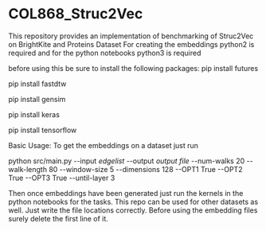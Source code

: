 # COL868_Struc2Vec
This repository provides an implementation of benchmarking of Struc2Vec on BrightKite and Proteins Dataset
For creating the embeddings python2 is required and for the python notebooks python3 is required

before using this be sure to install the following packages:
pip install futures

pip install fastdtw

pip install gensim

pip install keras

pip install tensorflow

Basic Usage:
To get the embeddings on a dataset just run

python src/main.py --input *edgelist* --output *output file* --num-walks 20 --walk-length 80 --window-size 5 --dimensions 128 --OPT1 True --OPT2 True --OPT3 True --until-layer 3

Then once embeddings have been generated just run the kernels in the python notebooks for the tasks. This repo can be used for other datasets as well. Just write the file locations correctly. Before using the embedding files surely delete the first line of it.

